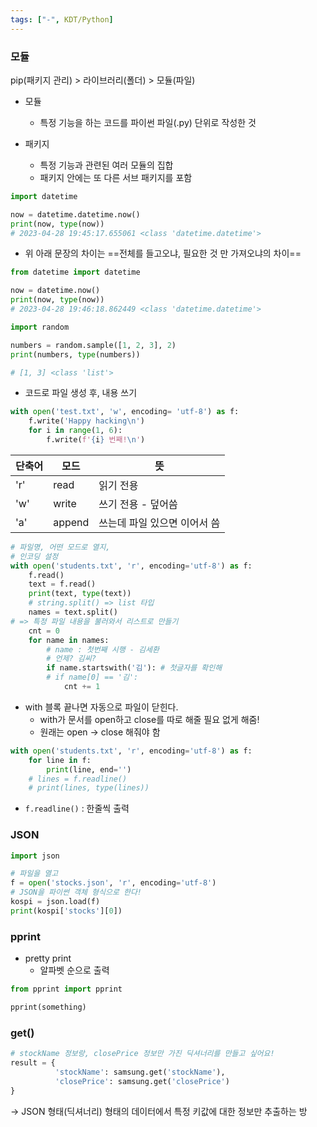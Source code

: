 ```yaml
---
tags: ["-", KDT/Python]
---
```


### 모듈
pip(패키지 관리) > 라이브러리(폴더) > 모듈(파일)


- 모듈
	- 특정 기능을 하는 코드를 파이썬 파일(.py) 단위로 작성한 것

- 패키지
	- 특정 기능과 관련된 여러 모듈의 집합
	- 패키지 안에는 또 다른 서브 패키지를 포함

```python
import datetime

now = datetime.datetime.now()
print(now, type(now))
# 2023-04-28 19:45:17.655061 <class 'datetime.datetime'>
```

-  위 아래 문장의 차이는 ==전체를 들고오냐, 필요한 것 만 가져오냐의 차이==
```python
from datetime import datetime 

now = datetime.now()
print(now, type(now))
# 2023-04-28 19:46:18.862449 <class 'datetime.datetime'>
```


```python
import random

numbers = random.sample([1, 2, 3], 2)
print(numbers, type(numbers))

# [1, 3] <class 'list'>
```

- 코드로 파일 생성 후, 내용 쓰기
```python
with open('test.txt', 'w', encoding= 'utf-8') as f: 
	f.write('Happy hacking\n')
	for i in range(1, 6):
		f.write(f'{i} 번째!\n')
```

| 단축어 | 모드   | 뜻                           |
| ------ | ------ | ---------------------------- |
| 'r'    | read   | 읽기 전용                    |
| 'w'    | write  | 쓰기 전용 - 덮어씀           |
| 'a'    | append | 쓰는데 파일 있으면 이어서 씀 |

```python
# 파일명, 어떤 모드로 열지,
# 인코딩 설정
with open('students.txt', 'r', encoding='utf-8') as f:
	f.read()
	text = f.read()
	print(text, type(text))
	# string.split() => list 타입
	names = text.split()
# => 특정 파일 내용을 불러와서 리스트로 만들기
	cnt = 0 
	for name in names:
		# name : 첫번째 시행 - 김세환
		# 언제? 김씨?
		if name.startswith('김'): # 첫글자를 확인해 
		# if name[0] == '김':
			cnt += 1
```
- with 블록 끝나면 자동으로 파일이 닫힌다.
	- with가 문서를 open하고 close를 따로 해줄 필요 없게 해줌!
	- 원래는 open → close 해줘야 함


```python
with open('students.txt', 'r', encoding='utf-8') as f:
	for line in f:
		print(line, end='')
	# lines = f.readline()
	# print(lines, type(lines))
```

- `f.readline()` : 한줄씩 출력


### JSON
```python
import json

# 파일을 열고
f = open('stocks.json', 'r', encoding='utf-8')
# JSON을 파이썬 객체 형식으로 한다!
kospi = json.load(f)
print(kospi['stocks'][0])
```


### pprint
- pretty print
	- 알파벳 순으로 출력
```python
from pprint import pprint

pprint(something)
```


### get()
```python
# stockName 정보랑, closePrice 정보만 가진 딕셔너리를 만들고 싶어요!
result = {
		  'stockName': samsung.get('stockName'),
		  'closePrice': samsung.get('closePrice')
}
```

→ JSON 형태(딕셔너리) 형태의 데이터에서 특정 키값에 대한 정보만 추출하는 방
